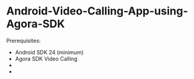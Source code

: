 # Android-Video-Calling-App-using-Agora-SDK

Prerequisites:
<ul>
<li>Android SDK 24 (minimum)</li>
<li>Agora SDK Video Calling</li>
<li></li>
<li></li>
</ul>
